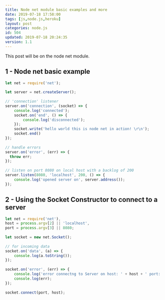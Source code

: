 ```yaml
---
title: Node net module basic examples and more
date: 2019-07-18 17:58:00
tags: [js,node.js,heroku]
layout: post
categories: node.js
id: 504
updated: 2019-07-18 20:24:35
version: 1.1
---
```


This post will be on the node net module.

<!-- more -->

## 1 - Node net basic example

```js
let net = require('net');
 
let server = net.createServer();
 
// 'connection' listener
server.on('connection', (socket) => {
    console.log('connected');
    socket.on('end', () => {
        console.log('disconnected');
    });
    socket.write('hello world this is node net in action! \r\n');
    socket.end()
});
 
// handle errors
server.on('error', (err) => {
  throw err;
});
 
// listen on port 8080 on local host with a backlog of 200
server.listen(8080, 'localhost', 200, () => {
    console.log('opened server on', server.address());
});
```

## 2 - Using the Socket Constructor to connect to a server

```js
let net = require('net'),
host = process.argv[2] || 'localhost',
port = process.argv[3] || 8080;
 
let socket = new net.Socket();
 
// for incoming data
socket.on('data', (a) => {
    console.log(a.toString());
});
 
socket.on('error', (err) => {
    console.log('error connectng to Server on host: ' + host + ' port: ' + port);
    console.log(err);
});
 
socket.connect(port, host);
```